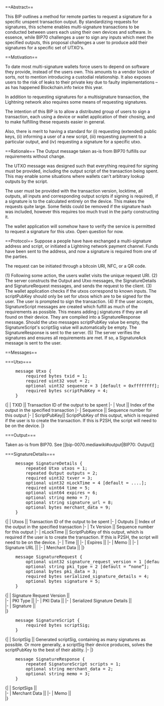 ==Abstract==

This BIP outlines a method for remote parties to request a signature for a 
specific unspent transaction output. By standardizing requests for signatures, 
this scheme enables multi-signature transactions to be conducted between users 
each using their own devices and software. In essence, while BIP70 challenges 
a user to sign any inputs which meet the specified outputs, this proposal 
challenges a user to produce add their signatures for a specific set of UTXO's. 

==Motivation==

To date most multi-signature wallets force users to depend on software they 
provide, instead of the users own. This amounts to a vendor lockin of sorts, 
not to mention introducing a custodial relationship. It also exposes users to 
the risk of leaks to their private key due to faulty implementations – as has 
happened Blockchain.info twice this year. 

In addition to requesting signatures for a multisignature transaction, the 
Lightning network also requires some means of requesting signatures. 

The intention of this BIP is to allow a distributed group of users to sign a 
transaction, each using a device or wallet application of their chosing, and
to make fulfilling these requests easier in general.

Also, there is merit to having a standard for (i) requesting (extended) public 
keys, (ii) informing a user of a new script, (iii) requesting payment to a 
particular output, and (iv) requesting a signature for a specific utxo. 

==Rationale==
The Output message taken as-is from BIP70 fulfills our requirements without change. 

The UTXO message was designed such that everything required for signing must be 
provided, including the output script of the transaction being spent. This may 
enable some situations where wallets can't arbitrary lookup outputs by the script.

The user must be provided with the transaction version, locktime, all outputs, all 
inputs and corresponding output scripts if signing is required), if a signature is 
to the calculated entirely on the device. This makes the requests quite large. Some 
fields could be removed if the signature hash was included, however this requires 
too much trust in the party constructing it.

The wallet application will somehow have to verify the service is permitted to 
request a signature for this utxo. Open question for now. 

==Protocol==
Suppose a people have have exchanged a multi-signature address and script, or 
initiated a Lightning network payment channel. Funds have been sent to the address, 
and now a signature is required from one of the parties. 

The request can be initiated through a bitcoin URI, NFC, or a QR code. 

(1) Following some action, the users wallet visits the unique request URI.
(2) The server constructs the Output and Utxo messages, the SignatureDetails and SignatureRequest messages, and sends the request to the client.
(3) The wallet application checks if the utxos correspond to known inputs. The scriptPubKey should only be set for utxos which are to be signed for the user. The user is prompted to sign the transaction.
(4) If the user accepts, SignatureScript messages are created which fulfill as much of the requirements as possible. This means adding j signatures if they are all found on their device. They are compiled into a SignatureResponse message. Should the utxo messages scriptPubKey value be empty, the SignatureScript's scriptSig value will automatically be empty. The SignatureResponse is sent to the server.
(5) The server verifies the signatures and ensures all requirements are met. If so, a SignatureAck message is sent to the user. 

==Messages==

===Utxo===
<pre>
    message Utxo {
        required bytes txid = 1;
        required uint32 vout = 2;
        optional uint32 sequence = 3 [default = 0xffffffff];
        required bytes scriptPubKey = 4;
    }
</pre>

{|
| TXID        || Transaction ID of the output to be spent 
|-
| Vout        || Index of the output in the specified transaction
|-
| Sequence    || Sequence number for this output
|-
| ScriptPubKey|| ScriptPubKey of this output, which is required if the user is to create the transaction. If this is P2SH, the script will need to be on the device. 
|}

===Output===

Taken as-is from BIP70. See [[bip-0070.mediawiki#output|BIP70: Output]]

===SignatureDetails===

<pre>
    message SignatureDetails {
        repeated Utxo utxos = 1;
        repeated Output outputs = 2;
        required uint32 txver = 3;
        optional uint32 nLockTime = 4 [default = ....];
        required uint64 time = 5;
        optional uint64 expires = 6;
        optional string memo = 7;
        optional string signature_url = 8;
        optional bytes merchant_data = 9;
    }
</pre>

{|
| Utxos        || Transaction ID of the output to be spent 
|-
| Outputs        || Index of the output in the specified transaction
|-
| Tx Version    || Sequence number for this output
|-
| nLockTime || ScriptPubKey of this output, which is required if the user is to create the transaction. If this is P2SH, the script will need to be on the device. 
|-
| Time || 
|-
| Expires || 
|-
| Memo || 
|-
| Signature URL || 
|-
| Merchant Data || 
|}

<pre>
    message SignatureRequest {
        optional uint32 signature_request_version = 1 [default: 1];
        optional string pki_type = 2 [default = “none”];
        optional bytes pki_data = 3;
        required bytes serialized_signature_details = 4;
        optional bytes signature = 5;
    }
</pre>


{|
| Signature Request Version ||  
|-
| PKI Type  || 
|-
| PKI Data  ||
|-
| Serialized Signature Details ||  
|-
| Signature ||  
|}

<pre>
    message SignatureScript {
        required bytes scriptSig;
    }
</pre>

{|
| ScriptSig || Generated scriptSig, containing as many signatures as possible. Or more generally, a scriptSig their device produces, solves the scriptPubKey to the best of their ability.
|-
|}

<pre>
    message SignatureResponse {
        repeated SignatureScript scripts = 1;
        optional string merchant_data = 2;
        optional string memo = 3; 
    }
</pre>

{|
| ScriptSigs ||  
|-
| Merchant Data  || 
|-
| Memo ||  
|}

